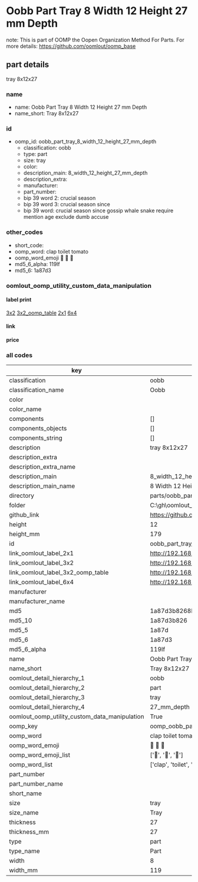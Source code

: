 # Oobb Part Tray 8 Width 12 Height 27 mm Depth  

note: This is part of OOMP the Oopen Organization Method For Parts. For more details: https://github.com/oomlout/oomp_base

##  part details
  



tray 8x12x27



### name
* name: Oobb Part Tray 8 Width 12 Height 27 mm Depth
* name_short: Tray 8x12x27 
### id
* oomp_id: oobb_part_tray_8_width_12_height_27_mm_depth
  * classification: oobb
  * type: part
  * size: tray
  * color: 
  * description_main: 8_width_12_height_27_mm_depth
  * description_extra: 
  * manufacturer: 
  * part_number: 
  * bip 39 word 2: crucial season
  * bip 39 word 3: crucial season since
  * bip 39 word: crucial season since gossip whale snake require mention age exclude dumb accuse

### other_codes
* short_code: 
* oomp_word: clap toilet tomato
* oomp_word_emoji :clap: :toilet: :tomato:
* md5_6_alpha: 119lf
* md5_6: 1a87d3






### oomlout_oomp_utility_custom_data_manipulation
#### label print
[3x2](http://192.168.1.245:1112/?label=oomp%20119lf)
[3x2_oomp_table](http://192.168.1.108:1112/?label=oomp%20119lf)
[2x1](http://192.168.1.242:1112/?label=oomp%20119lf)
[6x4](http://192.168.1.55:1112/?label=oomp%20119lf)    

#### link

                              

#### price







### all codes 
| key | value |  
| --- | --- |  
| classification | oobb |  
| classification_name | Oobb |  
| color |  |  
| color_name |  |  
| components | [] |  
| components_objects | [] |  
| components_string | [] |  
| description | tray 8x12x27 |  
| description_extra |  |  
| description_extra_name |  |  
| description_main | 8_width_12_height_27_mm_depth |  
| description_main_name | 8 Width 12 Height 27 mm Depth |  
| directory | parts/oobb_part_tray_8_width_12_height_27_mm_depth |  
| folder | C:\gh\oomlout_oobb_version_4_generated_parts\parts\oobb_part_tray_8_width_12_height_27_mm_depth |  
| github_link | https://github.com/oomlout/oomlout_oomp_part_src/tree/main/parts/oobb_part_tray_8_width_12_height_27_mm_depth |  
| height | 12 |  
| height_mm | 179 |  
| id | oobb_part_tray_8_width_12_height_27_mm_depth |  
| link_oomlout_label_2x1 | http://192.168.1.242:1112/?label=oomp%20119lf |  
| link_oomlout_label_3x2 | http://192.168.1.245:1112/?label=oomp%20119lf |  
| link_oomlout_label_3x2_oomp_table | http://192.168.1.108:1112/?label=oomp%20119lf |  
| link_oomlout_label_6x4 | http://192.168.1.55:1112/?label=oomp%20119lf |  
| manufacturer |  |  
| manufacturer_name |  |  
| md5 | 1a87d3b8268b16e334fcd64f927089a3 |  
| md5_10 | 1a87d3b826 |  
| md5_5 | 1a87d |  
| md5_6 | 1a87d3 |  
| md5_6_alpha | 119lf |  
| name | Oobb Part Tray 8 Width 12 Height 27 mm Depth |  
| name_short | Tray 8x12x27  |  
| oomlout_detail_hierarchy_1 | oobb |  
| oomlout_detail_hierarchy_2 | part |  
| oomlout_detail_hierarchy_3 | tray |  
| oomlout_detail_hierarchy_4 | 27_mm_depth |  
| oomlout_oomp_utility_custom_data_manipulation | True |  
| oomp_key | oomp_oobb_part_tray_8_width_12_height_27_mm_depth |  
| oomp_word | clap toilet tomato |  
| oomp_word_emoji | :clap: :toilet: :tomato: |  
| oomp_word_emoji_list | [':clap:', ':toilet:', ':tomato:'] |  
| oomp_word_list | ['clap', 'toilet', 'tomato'] |  
| part_number |  |  
| part_number_name |  |  
| short_name |  |  
| size | tray |  
| size_name | Tray |  
| thickness | 27 |  
| thickness_mm | 27 |  
| type | part |  
| type_name | Part |  
| width | 8 |  
| width_mm | 119 |  
